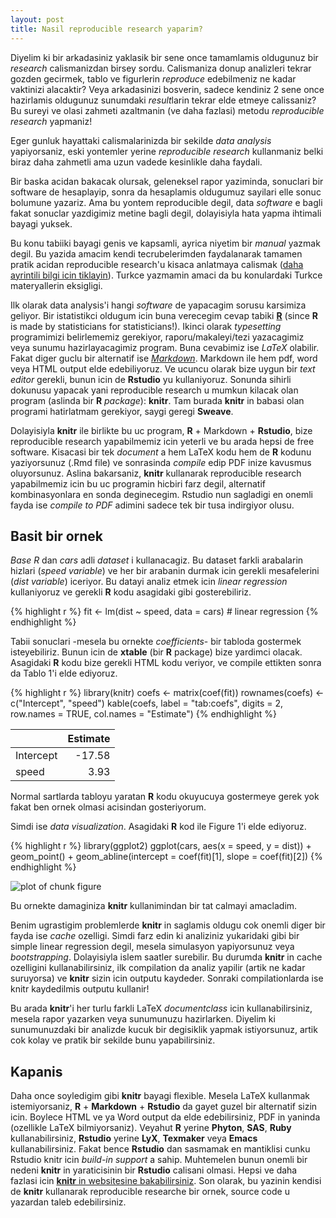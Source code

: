 ```yaml
---
layout: post
title: Nasil reproducible research yaparim?
---
```





Diyelim ki bir arkadasiniz yaklasik bir sene once tamamlamis oldugunuz bir *research* calismanizdan birsey sordu. Calismaniza donup analizleri tekrar gozden gecirmek, tablo ve figurlerin *reproduce* edebilmeniz ne kadar vaktinizi alacaktir? Veya arkadasinizi bosverin, sadece kendiniz 2 sene once hazirlamis oldugunuz sunumdaki *result*larin tekrar elde etmeye calissaniz? Bu sureyi ve olasi zahmeti azaltmanin (ve daha fazlasi) metodu *reproducible research* yapmaniz!


Eger gunluk hayattaki calismalarinizda bir sekilde *data analysis* yapiyorsaniz, eski yontemler yerine *reproducible research* kullanmaniz belki biraz daha zahmetli ama uzun vadede kesinlikle daha faydali. 


Bir baska acidan bakacak olursak, geleneksel rapor yaziminda, sonuclari bir software de hesaplayip, sonra da hesaplamis oldugumuz sayilari elle sonuc bolumune yazariz. Ama bu yontem reproducible degil, data *software* e bagli fakat sonuclar yazdigimiz metine bagli degil, dolayisiyla hata yapma ihtimali bayagi yuksek. 


Bu konu tabiiki bayagi genis ve kapsamli, ayrica niyetim bir *manual* yazmak degil. Bu yazida amacim kendi tecrubelerimden faydalanarak tamamen pratik acidan reproducible research'u kisaca anlatmaya calismak ([daha ayrintili bilgi icin tiklayin](http://reproducibleresearch.net)). Turkce yazmamin amaci da bu konulardaki Turkce materyallerin eksigligi. 


Ilk olarak data analysis'i hangi *software* de yapacagim sorusu karsimiza geliyor. Bir istatistikci oldugum icin buna verecegim cevap tabiki [**R**](https://www.r-project.org) (since **R** is made by statisticians for statisticians!). Ikinci olarak *typesetting* programimizi belirlememiz gerekiyor, raporu/makaleyi/tezi yazacagimiz veya sunumu hazirlayacagimiz program. Buna cevabimiz ise *LaTeX* olabilir. Fakat diger guclu bir alternatif ise [*Markdown*](https://daringfireball.net/projects/markdown/). Markdown ile hem pdf, word veya HTML output elde edebiliyoruz. Ve ucuncu olarak bize uygun bir *text editor* gerekli, bunun icin de **Rstudio** yu kullaniyoruz. Sonunda sihirli dokunusu yapacak yani reproducible research u mumkun kilacak olan program (aslinda bir **R** *package*): **knitr**. Tam burada **knitr** in babasi olan programi hatirlatmam gerekiyor, saygi geregi **Sweave**. 


Dolayisiyla **knitr** ile birlikte bu uc program, **R** + Markdown + **Rstudio**, bize reproducible research yapabilmemiz icin yeterli ve bu arada hepsi de free software. Kisacasi bir tek *document* a hem LaTeX kodu hem de **R** kodunu yaziyorsunuz (.Rmd file) ve sonrasinda *compile* edip PDF inize kavusmus oluyorsunuz. Aslina bakarsaniz, **knitr** kullanarak reproducible research yapabilmemiz icin bu uc programin hicbiri farz degil, alternatif kombinasyonlara en sonda deginecegim. Rstudio nun sagladigi en onemli fayda ise *compile to PDF* adimini sadece tek bir tusa indirgiyor olusu.

## Basit bir ornek

*Base R* dan *cars* adli *dataset* i kullanacagiz. Bu dataset farkli arabalarin hizlari (*speed variable*) ve her bir arabanin durmak icin gerekli mesafelerini (*dist variable*) iceriyor. Bu datayi analiz etmek icin *linear regression* kullaniyoruz ve gerekli **R** kodu asagidaki gibi gosterebiliriz.



{% highlight r %}
fit <- lm(dist ~ speed, data = cars) # linear regression 
{% endhighlight %}


Tabii sonuclari -mesela bu ornekte *coefficients*- bir tabloda gostermek isteyebiliriz. Bunun icin de **xtable** (bir **R** package) bize yardimci olacak. Asagidaki **R** kodu bize gerekli HTML kodu veriyor, ve compile ettikten sonra da Tablo 1'i elde ediyoruz.




{% highlight r %}
library(knitr)
coefs <- matrix(coef(fit))
rownames(coefs) <- c("Intercept", "speed")
kable(coefs, label = "tab:coefs",
      digits = 2,
      row.names = TRUE, 
      col.names = "Estimate")
{% endhighlight %}



|          | Estimate|
|:---------|--------:|
|Intercept |   -17.58|
|speed     |     3.93|



Normal sartlarda tabloyu yaratan **R** kodu okuyucuya gostermeye gerek yok fakat ben ornek olmasi acisindan gosteriyorum.

Simdi ise *data visualization*. Asagidaki **R** kod ile Figure 1'i elde ediyoruz.


{% highlight r %}
library(ggplot2)
ggplot(cars, aes(x = speed, y = dist)) + geom_point() + 
    geom_abline(intercept = coef(fit)[1], slope = coef(fit)[2])
{% endhighlight %}

![plot of chunk figure](/blog/figure/source/2016-10-27-reproducible-research/figure-1.png)

Bu ornekte damaginiza **knitr** kullanimindan bir tat calmayi amacladim.  

Benim ugrastigim problemlerde **knitr** in saglamis oldugu cok onemli diger bir fayda ise *cache* ozelligi. Simdi farz edin ki analiziniz yukaridaki gibi bir simple linear regression degil, mesela simulasyon yapiyorsunuz veya *bootstrapping*. Dolayisiyla islem saatler surebilir. Bu durumda **knitr** in cache ozelligini kullanabilirsiniz, ilk compilation da analiz yapilir (artik ne kadar suruyorsa) ve **knitr** sizin icin outputu kaydeder. Sonraki compilationlarda ise knitr kaydedilmis outputu kullanir!

Bu arada **knitr**'i her turlu farkli LaTeX *documentclass* icin kullanabilirsiniz, mesela rapor yazarken veya sunumunuzu hazirlarken. Diyelim ki sunumunuzdaki bir analizde kucuk bir degisiklik yapmak istiyorsunuz, artik cok kolay ve pratik bir sekilde bunu yapabilirsiniz.



## Kapanis

Daha once soyledigim gibi **knitr** bayagi flexible. Mesela LaTeX kullanmak istemiyorsaniz, **R** + **Markdown** + **Rstudio** da gayet guzel bir alternatif sizin icin. Boylece HTML ve ya Word output da elde edebilirsiniz, PDF in yaninda (ozellikle  LaTeX bilmiyorsaniz). Veyahut **R** yerine **Phyton**, **SAS**, **Ruby** kullanabilirsiniz, **Rstudio** yerine **LyX**, **Texmaker** veya **Emacs** kullanabilirsiniz. Fakat bence **Rstudio** dan sasmamak en mantiklisi cunku Rstudio knitr icin *build-in support* a sahip. Muhtemelen bunun onemli bir nedeni **knitr** in yaraticisinin bir **Rstudio** calisani olmasi. Hepsi ve daha fazlasi icin [**knitr** in websitesine bakabilirsiniz](http://yihui.name/knitr/). Son olarak, bu yazinin kendisi de **knitr** kullanarak reproducible researche bir ornek, source code u yazardan taleb edebilirsiniz.

